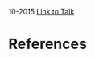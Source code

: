 

10-2015
[Link to Talk](https://www.churchofjesuschrist.org/study/general-conference/2015/10/saturday-afternoon-session?lang=eng)



# References
